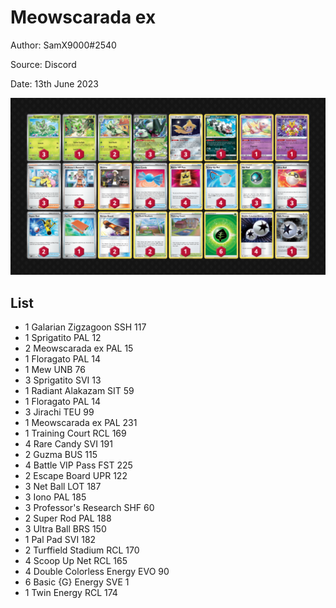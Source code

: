 # Meowscarada ex

Author: SamX9000#2540

Source: Discord

Date: 13th June 2023

![decklist](../../images/PAL/Meowscarada%20ex/1-%20Meowscarada%20ex.png)

## List

* 1 Galarian Zigzagoon SSH 117
* 1 Sprigatito PAL 12
* 2 Meowscarada ex PAL 15
* 1 Floragato PAL 14
* 1 Mew UNB 76
* 3 Sprigatito SVI 13
* 1 Radiant Alakazam SIT 59
* 1 Floragato PAL 14
* 3 Jirachi TEU 99
* 1 Meowscarada ex PAL 231
* 1 Training Court RCL 169
* 4 Rare Candy SVI 191
* 2 Guzma BUS 115
* 4 Battle VIP Pass FST 225
* 2 Escape Board UPR 122
* 3 Net Ball LOT 187
* 3 Iono PAL 185
* 3 Professor's Research SHF 60
* 2 Super Rod PAL 188
* 3 Ultra Ball BRS 150
* 1 Pal Pad SVI 182
* 2 Turffield Stadium RCL 170
* 4 Scoop Up Net RCL 165
* 4 Double Colorless Energy EVO 90
* 6 Basic {G} Energy SVE 1
* 1 Twin Energy RCL 174
